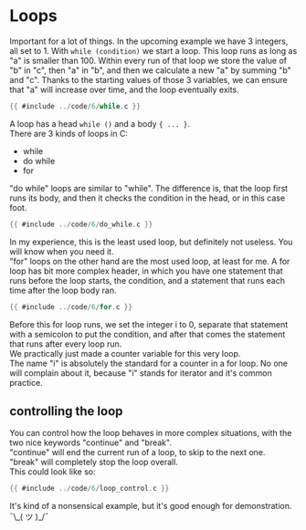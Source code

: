 # Loops

Important for a lot of things. In the upcoming example we have 3 integers, all
set to 1. With `while (condition)` we start a loop. This loop runs as long as
"a" is smaller than 100. Within every run of that loop we store the value of "b"
in "c", then "a" in "b", and then we calculate a new "a" by summing "b" and "c".
Thanks to the starting values of those 3 variables, we can ensure that "a"
will increase over time, and the loop eventually exits.  

```c
{{ #include ../code/6/while.c }}
```

A loop has a head `while ()` and a body `{ ... }`.  
There are 3 kinds of loops in C:  

- while
- do while
- for

"do while" loops are similar to "while". The difference is, that the loop first
runs its body, and then it checks the condition in the head, or in this case
foot.  

```c
{{ #include ../code/6/do_while.c }}
```

In my experience, this is the least used loop, but definitely not useless. You
will know when you need it.  
"for" loops on the other hand are the most used loop, at least for me. A for
loop has bit more complex header, in which you have one statement that runs
before the loop starts, the condition, and a statement that runs each time
after the loop body ran.  

```c
{{ #include ../code/6/for.c }}
```

Before this for loop runs, we set the integer i to 0, separate that statement
with a semicolon to put the condition, and after that comes the statement that
runs after every loop run.  
We practically just made a counter variable for this very loop.  
The name "i" is absolutely the standard for a counter in a for loop. No one will
complain about it, because "i" stands for iterator and it's common practice.  

## controlling the loop

You can control how the loop behaves in more complex situations, with the two
nice keywords "continue" and "break".  
"continue" will end the current run of a loop, to skip to the next one.  
"break" will completely stop the loop overall.  
This could look like so:  

```c
{{ #include ../code/6/loop_control.c }}
```

It's kind of a nonsensical example, but it's good enough for demonstration.  
¯\\\_( ツ )\_/¯
